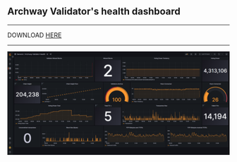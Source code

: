 ## Archway Validator's health dashboard
* * *

DOWNLOAD [HERE](https://github.com/AlexToTheMoon/AM-Solutions/blob/main/files/archway-dash/archway-dash.json)  
* * *

![](https://github.com/AlexToTheMoon/AM-Solutions/blob/main/files/archway-dash/png/arch-dash-screen.png)
